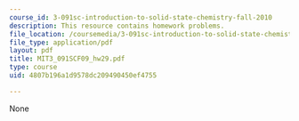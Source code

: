 ```yaml
---
course_id: 3-091sc-introduction-to-solid-state-chemistry-fall-2010
description: This resource contains homework problems.
file_location: /coursemedia/3-091sc-introduction-to-solid-state-chemistry-fall-2010/4807b196a1d9578dc209490450ef4755_MIT3_091SCF09_hw29.pdf
file_type: application/pdf
layout: pdf
title: MIT3_091SCF09_hw29.pdf
type: course
uid: 4807b196a1d9578dc209490450ef4755

---
```

None